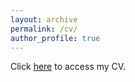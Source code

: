 ```yaml
---
layout: archive
permalink: /cv/
author_profile: true
---
```

Click <a href="https://inder-math.github.io/files/Resume-Inderjeet.pdf" target="_blank">here</a> to access my CV.
